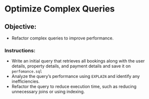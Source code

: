 # Optimize Complex Queries

## Objective:
- Refactor complex queries to improve performance.

### Instructions:
- Write an initial query that retrieves all bookings along with the user details, property details, and payment details and save it on `perfomance.sql`
- Analyze the query’s performance using `EXPLAIN` and identify any inefficiencies.
- Refactor the query to reduce execution time, such as reducing unnecessary joins or using indexing.
